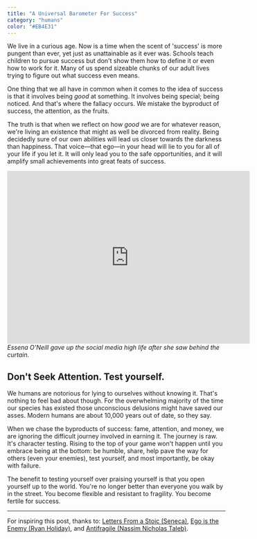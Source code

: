 ```yaml
---
title: "A Universal Barometer For Success"
category: "humans"
color: "#EB4E31"
---
```


We live in a curious age. Now is a time when the scent of 'success' is more pungent than ever, yet just as unattainable as it ever was. Schools teach children to pursue success but don't show them how to define it or even how to work for it. Many of us spend sizeable chunks of our adult lives trying to figure out what success even means.

One thing that we all have in common when it comes to the idea of success is that it involves being _good_ at something. It involves being special; being noticed. And that's where the fallacy occurs. We mistake the byproduct of success, the attention, as the fruits.

The truth is that when we reflect on how _good_ we are for whatever reason, we're living an existence that might as well be divorced from reality. Being decidedly sure of our own abilities will lead us closer towards the darkness than happiness. That voice—that ego—in your head will lie to you for all of your life if you let it. It will only lead you to the safe opportunities, and it will amplify small achievements into great feats of success.

<div>
	<iframe width="560" height="399" src="https://www.youtube.com/embed/Xe1Qyks8QEM" frameborder="0" allowfullscreen></iframe>
	<cite>Essena O'Neill gave up the social media high life after she saw behind the curtain.</cite>
</div>

## Don't Seek Attention. Test yourself.

We humans are notorious for lying to ourselves without knowing it. That's nothing to feel bad about though. For the overwhelming majority of the time our species has existed those unconscious delusions might have saved our asses. Modern humans are about 10,000 years out of date, so they say.

When we chase the byproducts of success: fame, attention, and money, we are ignoring the difficult journey involved in earning it. The journey is raw. It's character testing. Rising to the top of your game won't happen until you embrace being at the bottom: be humble, share, help pave the way for others (even your enemies), test yourself, and most importantly, be okay with failure.

The benefit to testing yourself over praising yourself is that you open yourself up to the world. You're no longer better than everyone you walk by in the street. You become flexible and resistant to fragility. You become fertile for success.

---

For inspiring this post, thanks to: [Letters From a Stoic (Seneca)](https://www.amazon.co.uk/d/Books/Letters-Stoic-Epistulae-Morales-Ad-Lucilium-Classics/0140442103), [Ego is the Enemy (Ryan Holiday)](https://www.amazon.co.uk/Antifragile-Things-that-Gain-Disorder/dp/0141038225), and [Antifragile (Nassim Nicholas Taleb)](https://www.amazon.co.uk/Antifragile-Things-that-Gain-Disorder/dp/0141038225).
